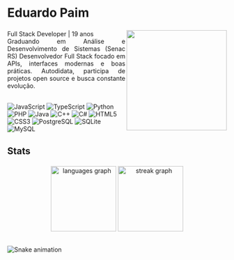 <h1 align="left">Eduardo Paim</h1>

###

<img align="right" height="230" src="https://images.steamusercontent.com/ugc/1920240577473879513/E78D69340BF22AE35D74395C361288ABEB4187A8/?imw=5000&imh=5000&ima=fit&impolicy=Letterbox&imcolor=%23000000&letterbox=false"  />

###

<p align="justify">
Full Stack Developer | 19 anos <br>
Graduando em Análise e Desenvolvimento de Sistemas (Senac RS)
Desenvolvedor Full Stack focado em APIs, interfaces modernas e boas práticas. Autodidata, participa de projetos open source e busca constante evolução.<br><br>

<!-- Badges de linguagens -->
<p align="left" style="margin-top: 12px;">
  <img src="https://img.shields.io/badge/JavaScript-0C1015?style=for-the-badge&logo=javascript&logoColor=F7E018" alt="JavaScript"/>
  <img src="https://img.shields.io/badge/TypeScript-0C1015?style=for-the-badge&logo=typescript&logoColor=3178C6" alt="TypeScript"/>
  <img src="https://img.shields.io/badge/Python-0C1015?style=for-the-badge&logo=python&logoColor=3776AB" alt="Python"/>
  <img src="https://img.shields.io/badge/PHP-0C1015?style=for-the-badge&logo=php&logoColor=777BB4" alt="PHP"/>
  <img src="https://img.shields.io/badge/Java-0C1015?style=for-the-badge&logo=java&logoColor=EA2D2E" alt="Java"/>
  <img src="https://img.shields.io/badge/C++-0C1015?style=for-the-badge&logo=c%2b%2b&logoColor=00599C" alt="C++"/>
  <img src="https://img.shields.io/badge/C%23-0C1015?style=for-the-badge&logo=c-sharp&logoColor=9B4F96" alt="C#"/>
  <img src="https://img.shields.io/badge/HTML5-0C1015?style=for-the-badge&logo=html5&logoColor=E34C26" alt="HTML5"/>
  <img src="https://img.shields.io/badge/CSS3-0C1015?style=for-the-badge&logo=css3&logoColor=1572B6" alt="CSS3"/>
  <img src="https://img.shields.io/badge/PostgreSQL-0C1015?style=for-the-badge&logo=postgresql&logoColor=336791" alt="PostgreSQL"/>
  <img src="https://img.shields.io/badge/SQLite-0C1015?style=for-the-badge&logo=sqlite&logoColor=003B57" alt="SQLite"/>
  <img src="https://img.shields.io/badge/MySQL-0C1015?style=for-the-badge&logo=mysql&logoColor=00758F" alt="MySQL"/>
</p>

###

<h2 align="left">Stats</h2>

###

<div align="center">
  <img src="https://github-readme-stats.vercel.app/api/top-langs?username=Edu-2de&locale=en&hide_title=false&layout=compact&card_width=320&langs_count=6&theme=gotham&hide_border=false&order=2" height="150" alt="languages graph"  />
  <img src="https://streak-stats.demolab.com?user=Edu-2de&locale=en&mode=daily&theme=gotham&hide_border=false&border_radius=10&order=3" height="150" alt="streak graph"  />
</div>


<h2 align="left"></h2>

###

<img src="https://raw.githubusercontent.com/Edu-2de/Edu-2de/output/snake.svg" alt="Snake animation" />

###
